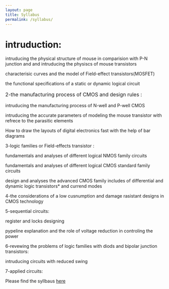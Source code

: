 ```yaml
---
layout: page
title: Syllabus
permalink: /syllabus/
---
```


<h1>intruduction:</h1>

<p>intruducing the physical structure of mouse in comparision with P-N junction and and intruducing the physiscs of mouse transistors</p>

<p>characterisic curves and the model of Field-effect transistors(MOSFET)</p>

the functional specifications of a static or dynamic logical circuit

<p style = "font-size:16px;">2-the manufacturing process of CMOS and design rules :</p>

intruducing the manufacturing process of N-well and P-well CMOS

intruducing the accurate parameters of modeling the mouse transistor with refrece to the parasitic elements

How to draw  the layouts of digital electronics fast with the  help of bar diagrams

3-logic families or Field-effects transistor :

fundamentals and analyses of different logical NMOS family circuits 

fundamentals and analyses of different logical CMOS standard family circuits 

design and analyses the advanced CMOS family includes of differential and dynamic logic transistors* and currend modes

4-the considerations of a low cusnumption and damage rasistant designs in CMOS technology

5-sequential circuits:

register and locks designing 

pypeline explanation   and the role of voltage reduction in controling the power

6-revewing the problems of logic families with diods and bipolar junction transistors:

intruducing circuits with reduced swing

7-applied circuits:






















Please find the syllbaus [here](/static_files/materials/syllabus.pdf)